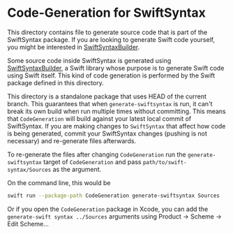 # Code-Generation for SwiftSyntax

This directory contains file to generate source code that is part of the SwiftSyntax package. If you are looking to generate Swift code yourself, you might be interested in [SwiftSyntaxBuilder](../Sources/SwiftSyntaxBuilder).

Some source code inside SwiftSyntax is generated using [SwiftSyntaxBuilder](../Sources/SwiftSyntaxBuilder), a Swift library whose purpose is to generate Swift code using Swift itself. This kind of code generation is performed by the Swift package defined in this directory.

This directory is a standalone package that uses HEAD of the current branch. This guarantees that when `generate-swiftsyntax` is run, it can't break its own build when run multiple times without committing. 
This means that `CodeGeneration` will build against your latest local commit of SwiftSyntax. If you are making changes to `SwiftSyntax` that affect how code is being generated, commit your SwiftSyntax changes (pushing is not necessary) and re-generate files afterwards.

To re-generate the files after changing `CodeGeneration` run the `generate-swiftsyntax` 
target of `CodeGeneration` and pass `path/to/swift-syntax/Sources` as the argument.

On the command line, this would be
```bash
swift run --package-path CodeGeneration generate-swiftsyntax Sources
```

Or if you open the `CodeGeneration` package in Xcode, you can add the 
`generate-swift syntax ../Sources` arguments using Product -> Scheme -> Edit Scheme…

